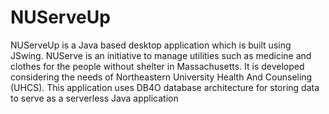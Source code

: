 # NUServeUp

NUServeUp is a Java based desktop application which is built using JSwing. NUServe is an initiative to manage utilities such as medicine and clothes for the people without shelter in Massachusetts. It is developed considering the needs of Northeastern University Health And Counseling (UHCS). This application uses DB4O database architecture for storing data to serve as a serverless Java application

